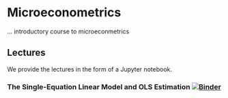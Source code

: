 # Microeconometrics

... introductory course to microeconmetrics


## Lectures

We provide the lectures in the form of a Jupyter notebook.

### The Single-Equation Linear Model and OLS Estimation [![Binder](https://mybinder.org/badge_logo.svg)](https://mybinder.org/v2/gh/HumanCapitalAnalysis/talks/master?filepath=sandbox%2F01_causal_models%2Flecture.ipynb)
